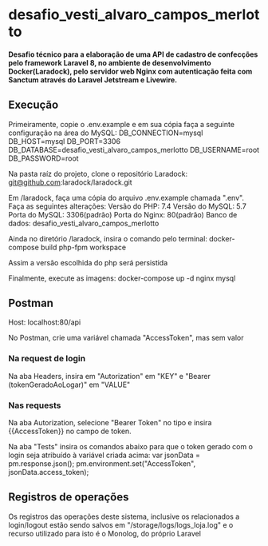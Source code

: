 # desafio_vesti_alvaro_campos_merlotto
#### Desafio técnico para a elaboração de uma API de cadastro de confecções pelo framework Laravel 8, no ambiente de desenvolvimento Docker(Laradock), pelo servidor web Nginx com autenticação feita com Sanctum através do Laravel Jetstream e Livewire.

## Execução
Primeiramente, copie o .env.example e em sua cópia faça a seguinte configuração na área do MySQL:
DB_CONNECTION=mysql
DB_HOST=mysql
DB_PORT=3306
DB_DATABASE=desafio_vesti_alvaro_campos_merlotto
DB_USERNAME=root
DB_PASSWORD=root

Na pasta raíz do projeto, clone o repositório Laradock:
git@github.com:laradock/laradock.git

Em /laradock, faça uma cópia do arquivo .env.example chamada ".env".
Faça as seguintes alterações:
Versão do PHP: 7.4
Versão do MySQL: 5.7
Porta do MySQL: 3306(padrão)
Porta do Nginx: 80(padrão)
Banco de dados: desafio_vesti_alvaro_campos_merlotto

Ainda no diretório /laradock, insira o comando pelo terminal:
docker-compose build php-fpm workspace

Assim a versão escolhida  do php será persistida

Finalmente, execute as imagens:
docker-compose up -d nginx mysql


## Postman
Host: localhost:80/api

No Postman, crie uma variável chamada "AccessToken", mas sem valor

### Na request de login
Na aba Headers, insira em "Autorization" em "KEY" e "Bearer (tokenGeradoAoLogar)" em "VALUE"

### Nas requests
Na aba Autorization, selecione "Bearer Token" no tipo e insira {{AccessToken}} no campo de token.

Na aba "Tests" insira os comandos abaixo para que o token gerado com o login seja atribuído à variável criada acima:
var jsonData = pm.response.json();
pm.environment.set("AccessToken", jsonData.access_token);

## Registros de operações
Os registros das operações deste sistema, inclusive os relacionados a login/logout estão sendo salvos em "/storage/logs/logs_loja.log" e o recurso utilizado para isto é o Monolog, do próprio Laravel
